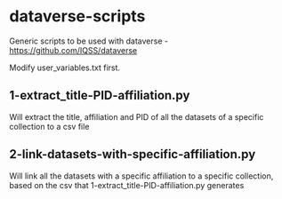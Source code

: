 # dataverse-scripts
Generic scripts to be used with dataverse - https://github.com/IQSS/dataverse

Modify user_variables.txt first. 

## 1-extract_title-PID-affiliation.py
Will extract the title, affiliation and PID of all the datasets of a specific collection to a csv file
## 2-link-datasets-with-specific-affiliation.py
Will link all the datasets with a specific affiliation to a specific collection, based on the csv that 1-extract_title-PID-affiliation.py generates
